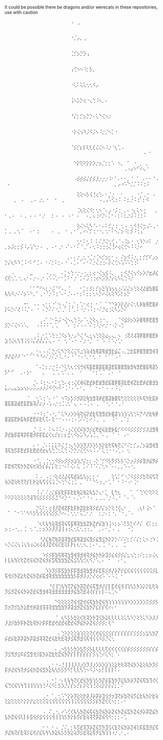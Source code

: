 It could be possible there be dragons and/or werecats in these repositories, use with caution

⠀⠀⠀⠀⠀⠀⠀⠀⠀⠀⠀⠀⠀⠀⠀⠀⠀⠀⠀⠀⠀⠠⠀⢀⠀⠀⠀⠀⠀⠀⠀⠀⠀⠀⠀⠀⠀⠀⠀⠀⠀⠀⠀⠀⠀⠀⠀⠀⠀⠀⠀⠀⠀⠀⠀⠀⠀⠀⠀⠀⠀⠀⠀⠀⠀⠀⠀⠀⠀⠀⠀⠀⠀⠀⠀⠀⠀⠀⠀⠀⠀⠀⠀⠀⠀⠀⠀⠀⠀⠀⠀⠀⠀⠀⠀⠀⠀⠀⠀⠀
⠀⠀⠀⠀⠀⠀⠀⠀⠀⠀⠀⠀⠀⠀⠀⠀⠀⠀⠀⠀⠀⠐⡈⡠⡀⢀⠀⠀⠀⠀⠀⠀⠀⠀⠀⠀⠀⠀⠀⠀⠀⠀⠀⠀⠀⠀⠀⠀⠀⠀⠀⠀⠀⠀⠀⠀⠀⠀⠀⠀⠀⠀⠀⠀⠀⠀⠀⠀⠀⠀⠀⠀⠀⠀⠀⠀⠀⠀⠀⠀⠀⠀⠀⠀⠀⠀⠀⠀⠀⠀⠀⠀⠀⠀⠀⠀⠀⠀⠀⠀
⠀⠀⠀⠀⠀⠀⠀⠀⠀⠀⠀⠀⠀⠀⠀⠀⠀⠀⠀⠀⠀⢈⡊⡢⡑⡱⢠⠀⠀⠀⠀⠀⠀⠀⠀⠀⠀⠀⠀⠀⠀⠀⠀⠀⠀⠀⠀⠀⠀⠀⠀⠀⠀⠀⠀⠀⠀⠀⠀⠀⠀⠀⠀⠀⠀⠀⠀⠀⠀⠀⠀⠀⠀⠀⠀⠀⠀⠀⠀⠀⠀⠀⠀⠀⠀⠀⠀⠀⠀⠀⠀⠀⠀⠀⠀⠀⠀⠀⠀⠀
⠀⠀⠀⠀⠀⠀⠀⠀⠀⠀⠀⠀⠀⠀⠀⠀⠀⠀⠀⠀⠀⢠⢊⠢⠢⠨⡂⡣⡀⠀⠀⠀⠀⠀⠀⠀⠀⠀⠀⠀⠀⠀⠀⠀⠀⠀⠀⠀⠀⠀⠀⠀⠀⠀⠀⠀⠀⠀⠀⠀⠀⠀⠀⠀⠀⠀⠀⠀⠀⠀⠀⠀⠀⠀⠀⠀⠀⠀⠀⠀⠀⠀⠀⠀⠀⠀⠀⠀⠀⠀⠀⠀⠀⠀⠀⠀⠀⠀⠀⠀
⠀⠀⠀⠀⠀⠀⠀⠀⠀⠀⠀⠀⠀⠀⠀⠀⠀⠀⠀⠀⠀⠐⢅⠅⢅⢅⢂⢂⠪⡠⠀⠀⠀⠀⠀⠀⠀⠀⠀⠀⠀⠀⠀⠀⠀⠀⠀⠀⠀⠀⠀⠀⠀⠀⠀⠀⠀⠀⠀⠀⠀⠀⠀⠀⠀⠀⠀⠀⠀⠀⠀⠀⠀⠀⠀⠀⠀⠀⠀⠀⠀⠀⠀⠀⠀⠀⠀⠀⠀⠀⠀⠀⠀⠀⠀⠀⠀⠀⠀⠀
⠀⠀⠀⠀⠀⠀⠀⠀⠀⠀⠀⠀⠀⠀⠀⠀⠀⠀⠀⠀⠀⢨⠢⡡⡑⢔⠐⢄⢑⠨⠢⡀⠄⠀⠀⠀⠀⠀⠀⠀⠀⠀⠀⠀⠀⠀⠀⠀⠀⠀⠀⠀⠀⠀⠀⠀⠀⠀⠀⠀⠀⠀⠀⠀⠀⠀⠀⠀⠀⠀⠀⠀⠀⠀⠀⠀⠀⠀⠀⠀⠀⠀⠀⠀⠀⠀⠀⠀⠀⠀⠀⠀⠀⠀⠀⠀⠀⠀⠀⠀
⠀⠀⠀⠀⠀⠀⠀⠀⠀⠀⠀⠀⠀⠀⠀⠀⠀⠀⠀⠀⠀⠘⡌⡂⡊⡢⡑⡑⠄⢅⠑⢌⠢⡐⠀⠀⠀⠀⠀⠀⠀⠀⠀⠀⠀⠀⠀⠀⠀⠀⠀⠀⠀⠀⠀⠀⠀⠀⠀⠀⠀⠀⠀⠀⠀⠀⠀⠀⠀⠀⠀⠀⠀⠀⠀⠀⠀⠀⠀⠀⠀⠀⠀⠀⠀⠀⠀⠀⠀⠀⠀⠀⠀⠀⠀⠀⠀⠀⠀⠀
⠀⠀⠀⠀⠀⠀⠀⠀⠀⠀⠀⠀⠀⠀⠀⠀⠀⠀⠀⠀⠀⠐⡕⢌⢢⠱⡨⠪⡨⠢⠨⡐⡈⠢⡁⠐⠀⠀⠀⠀⠀⠀⠀⠀⠀⠀⠀⠀⠀⠀⠀⠀⠀⠀⠀⠀⠀⠀⠀⠀⠀⠀⠀⠀⠀⠀⠀⠀⠀⠀⠀⠀⠀⠀⠀⠀⠀⠀⠀⠀⠀⠀⠀⠀⠀⠀⠀⠀⠀⠀⠀⠀⠀⠀⠀⠀⠀⠀⠀⠀
⠀⠀⠀⠀⠀⠀⠀⠀⠀⠀⠀⠀⠀⠀⠀⠀⠀⠀⠀⠀⠀⠈⡪⡊⡆⡇⢇⢇⢎⢌⢌⠢⠨⡐⠈⢆⢁⠠⠀⠀⠀⠀⠀⠀⠀⠀⠀⠀⠀⠀⠀⠀⠀⠀⠀⠀⠀⠀⠀⠀⠀⠀⠀⠀⠀⠀⠀⠀⠀⠀⠀⠀⠀⠀⠀⠀⠀⠀⠀⠀⠀⠀⠀⠀⠀⠀⠀⠀⠀⠀⠀⠀⠀⠠⠀⠂⠀⠀⠀⠀
⠀⠀⠀⠀⠀⠀⠀⠀⠀⠀⠀⠀⠀⠀⠀⠀⠀⠀⠀⠀⠀⠀⠑⡕⢕⠕⡕⡕⡱⡐⡢⡈⡂⡂⠡⠀⠢⡀⠀⠁⠀⠐⠀⡀⠀⡀⠀⠀⠀⠀⠀⠀⠀⠀⠀⠀⠀⠀⠀⠀⠀⠀⠀⠀⠀⠀⠀⠀⠀⠀⠀⠀⠀⠀⠀⠀⠀⠀⠀⠀⠀⠀⠀⠀⠀⠀⠀⢀⠠⡠⠢⠊⠔⢄⠐⠀⠀⠀⠀⠀
⠀⠀⠀⠀⠀⠀⠀⠀⠀⠀⠀⠀⠀⠀⠀⠀⠀⠀⠀⠀⠀⠀⠠⡪⡪⡪⡌⡎⡪⡸⡐⡐⡐⠨⠂⠁⠄⠂⠂⡀⠈⠀⠁⠀⠄⠂⠂⠈⠠⠀⠄⠀⠀⠀⠀⠀⠀⠀⠀⠀⠀⠀⠀⠀⠀⠀⠀⠀⠀⠀⠀⠀⠀⠀⠀⠀⠀⠀⠀⠀⠀⠀⠀⠀⡀⡠⠰⠡⠑⡈⡈⠨⠨⢐⠨⠀⠀⠀⠀⠀
⠀⠀⠀⠀⠀⠀⠀⠀⠀⠀⠀⠀⠀⠀⠀⠀⠀⠀⠀⠀⠀⠀⠀⢕⢕⠢⡣⢪⢘⢔⢑⠄⠂⡈⡐⠀⠀⠂⠀⠀⢀⠀⠐⡈⢀⠐⠀⠠⠀⠀⠀⠀⡀⠀⠠⠀⠀⢀⠠⠀⡐⡀⠐⠀⠀⠂⠀⢀⠀⠀⠀⠀⠀⠀⠀⠀⠀⠀⠀⠠⢀⢠⠡⢊⢐⠨⠀⠅⡂⡐⠨⢐⠁⡂⠪⠀⠀⠀⠀⠀
⠀⠀⠀⠀⠀⠀⠀⠀⠀⠀⠀⠀⠀⠀⠀⠀⠀⠀⠀⠀⠀⠀⠀⢈⢆⢕⢌⠪⡂⢂⠢⠈⠄⡠⠐⡨⢐⠀⡀⠄⠐⡄⢅⠢⢐⠀⠀⠀⡀⠂⢀⠠⠀⠀⠄⢀⠀⠄⠠⠀⠂⡐⠀⠀⡂⠠⠀⠠⠀⠠⠐⠀⠄⠀⠀⠄⡀⢄⢐⠔⡑⠄⡁⠂⠄⡂⠅⡂⡐⡨⠨⢐⢐⠨⠀⠀⠀⠀⠀⠀
⠀⠀⠀⠀⠀⠀⠀⠀⠀⠀⠀⠀⠀⠀⠀⠀⠀⠀⠀⠀⠀⠀⠀⢕⢌⠢⢅⠣⠈⠄⠂⠄⠅⡊⡐⢐⠀⢂⠠⠀⢂⠪⢘⢌⢒⢠⠡⢀⠐⡁⢀⠀⡀⢂⠈⠀⠀⠄⠂⢐⠀⠀⠀⠀⠄⠀⡀⠀⠐⠀⡀⠂⠁⡀⠔⠌⡊⢐⠐⠐⡀⢂⠂⠅⠢⡈⡢⠨⡂⡪⠨⢐⢠⠁⠀⠀⠀⠀⠀⠀
⠀⠀⠀⠀⠀⠀⠀⠀⠀⠀⠀⠀⠀⠀⠀⠀⠀⠀⠀⠀⠀⠀⠀⢂⠂⠅⢂⠨⠀⠅⠌⡘⢌⢂⢊⠠⠈⠠⠨⡢⠐⠀⢂⠱⡑⠔⠅⠀⡐⡀⡢⡨⡂⡂⡪⠨⡠⢡⠑⡐⠠⠀⢀⠀⠄⠂⢀⠂⠠⠁⠄⠂⠅⠈⢀⠁⠄⢂⠨⢐⢐⢐⢌⢘⠔⢔⢌⢊⠢⠨⠨⡐⠔⠀⠀⠀⠀⠀⠀⠀
⠀⠀⠀⠀⠀⠀⠀⠀⠀⠀⠀⠀⠀⠀⠀⠀⠀⠀⠀⠀⡀⠄⠄⡐⢀⢂⠐⡈⡐⢈⠢⡊⡢⡂⠂⠠⠀⠌⡢⠪⠨⡐⡀⡂⡊⡊⠎⡠⡢⡑⡌⢆⠣⠱⢈⠨⠐⠅⠊⢈⠠⠀⠂⠌⡂⠅⡂⠄⠐⠀⠄⡁⠄⠁⠄⠂⠌⡐⢌⢐⢐⠄⡕⢌⢊⠢⢡⠡⠡⢑⢐⠅⠀⠀⠀⠀⠀⠀⠀⠀
⠀⠀⠠⠀⠀⠀⠀⠀⣀⠀⠀⠀⠀⠠⢀⢀⠀⠀⠄⡁⠢⢑⠐⡐⠠⠐⡀⡂⢔⠐⢌⢢⢪⠨⡀⠀⠀⡂⠪⡘⢌⢢⠪⡢⡱⡘⣖⡼⣎⢎⢎⢂⢁⠐⡀⢄⠂⠄⡐⠠⢀⠂⠠⠡⠠⢁⠂⠂⡁⠅⠂⡐⠀⡁⠌⡨⢐⢐⢔⠢⡡⡱⡘⡔⢅⠣⢅⢑⠨⡐⠀⠀⠀⠀⠀⠀⠀⠀⠀⠀
⠀⠀⠀⠀⠀⠀⠀⠀⠁⠁⠉⠊⠢⡂⡐⡨⠈⠊⠄⡀⠈⠀⠀⠀⠂⡁⡂⡪⡂⡊⡢⣑⢱⢱⢢⢢⢐⠌⡌⡌⡢⢑⢕⢜⣜⣾⣳⣿⣯⢧⢣⠪⡐⠌⠌⡢⠡⠑⡀⠁⢀⠐⠈⡐⠨⢐⠈⠄⠂⡈⠄⠄⠂⡂⠅⡂⡂⢂⠢⡑⠔⢌⢆⢕⠱⡡⡃⡢⡑⠀⠀⠀⠀⠀⠀⠀⠀⠀⠀⠀
⠀⠀⠀⠀⠀⠀⠒⠂⠀⠠⠠⠀⢄⠂⡂⠐⠁⠢⠠⡈⢐⢀⠁⠄⢁⠂⢔⢐⠀⠂⠈⠀⠁⠑⠑⠵⡱⡕⡜⡔⢌⢂⢇⡷⣷⢿⣟⣿⡾⡕⠥⡑⠌⢜⠨⠨⡈⠠⠀⠐⠀⠄⡑⠌⠌⠐⡈⢀⠁⢐⠈⡀⠅⠐⡐⠠⠨⢐⠐⠌⡘⢔⢐⢅⠣⡡⡑⠌⠀⠀⠀⠀⠀⠀⠀⠀⠀⠀⠀⠀
⠀⠀⠀⠀⠀⠀⠀⠀⠀⠀⠀⢀⠠⠁⠈⠂⠥⡨⠐⢌⠢⢄⢑⠨⡠⠈⠄⡑⢕⢄⢐⠐⢀⠀⠀⠀⠈⠪⣪⡪⡢⡱⡵⣿⢿⡿⣟⣿⣻⡪⡑⠌⢌⠢⠡⠡⡀⠀⠀⠠⠨⠨⠨⠈⡀⢁⠀⠀⠈⠄⠀⡂⠌⠠⠠⠈⠌⢐⠨⡐⠔⡐⠐⠠⡑⠠⢑⠀⠀⠀⠀⠀⠀⠀⠀⠀⠀⠀⠀⠀
⠀⠀⠀⠀⠀⠀⠀⠀⠀⢀⠨⢀⠂⡁⠡⢑⢐⢈⠪⡢⠱⡐⡠⠑⢌⠘⢄⣂⢢⢑⢕⢕⣔⢄⢄⡀⠢⠀⢐⢝⢜⢼⢽⡿⣿⡿⣿⣟⡷⣱⢘⢌⢆⢣⢹⢨⢪⠨⡌⡜⡜⡌⡌⢄⠠⠀⠂⠀⢂⠈⠠⠐⠀⠌⡐⠐⡈⠀⠐⠀⠡⠀⠅⠡⡐⢁⠂⠀⠀⠀⠀⠀⠀⠀⠀⠀⠀⠀⠀⠀
⠀⠀⠀⠀⠀⠀⠀⠀⢀⠀⠂⠄⠠⠠⡁⡑⡐⢅⠣⡑⢕⢌⢌⠪⣐⢱⢵⢼⣳⢿⣽⢿⣾⣻⣗⣮⣌⠠⡀⣑⣗⣯⡿⣿⣻⣿⣻⢾⢽⡺⡜⣜⠜⠜⠈⠂⠁⠁⠁⠑⠘⠔⠌⡐⠌⡐⠨⡀⠂⠄⠐⠈⠐⠠⠐⡀⠂⢂⠀⠂⠀⠂⠁⠁⠠⠐⠀⠀⠀⠀⠀⠀⠀⠀⠀⠀⠀⠀⠀⠀
⠀⠀⠀⠀⠀⠀⠀⠀⠀⠀⠁⠄⡁⡂⡐⡐⠨⠠⠑⢅⢃⢆⢊⢪⢚⢮⢯⣯⣟⣿⣽⣯⣿⣽⣟⣯⣿⣿⣻⣷⣻⢷⣻⣟⣿⣯⢿⣽⡣⡣⠃⠊⠀⠀⡀⠄⡢⠂⠀⠀⠀⡀⠀⠀⢈⠈⡀⢂⠁⡀⢀⠀⠀⠂⠀⠀⠁⠂⡂⢁⠈⠀⡁⠄⠀⠐⠀⠀⠀⠀⠀⠀⠀⠀⠀⠀⠀⠀⠀⠀
⠀⠀⠀⠀⠀⠀⠀⠀⠀⡈⠄⠨⢐⠐⠄⠂⠅⢂⢑⠄⢔⢐⢌⢎⢾⢮⣟⣞⡷⣟⣾⣻⣞⣯⣿⡿⣿⢽⣗⣟⢾⣝⣗⣟⡾⣞⣿⣺⣳⣅⡠⣀⣄⣢⣢⢢⡢⡠⡨⡠⡰⡰⡨⠪⢊⠢⠪⠐⢈⠐⠠⠈⠄⠂⡀⠀⠁⠀⠂⠄⠂⠠⠀⠄⠨⢀⠁⠀⠀⠀⠀⠀⠀⠀⠀⠀⠀⠀⠀⠀
⠀⠀⠀⠀⠀⠀⠀⠈⠀⠀⢂⠡⢐⠈⠄⠐⠈⠀⠢⠩⡢⡣⡪⡺⡽⣕⢷⣳⣻⢽⡾⣞⣿⣽⣷⣿⢯⢓⢕⢕⢕⢕⢕⠧⢯⡳⣗⣯⡷⣿⣯⣿⣽⣾⣟⣯⣟⣷⢽⡜⡔⡰⠠⢡⠠⡐⢐⢈⢀⢂⠁⢄⠀⠄⠠⢈⠠⠀⢀⠀⠈⠐⡀⠂⠐⢀⠐⠀⠀⠀⠀⠀⠀⠀⠀⠀⠀⠀⠀⠀
⠀⠀⠀⠀⠀⠀⠀⠀⠀⠐⠐⠨⢐⠈⠠⠐⡀⠁⢅⠱⡰⡱⡱⢵⢝⢮⡝⣞⣗⢯⣻⣻⣞⡷⣿⣽⢱⢱⢱⢡⢣⢑⠥⡙⠜⡜⣗⢷⡿⣿⣽⣯⣟⡷⣯⢷⡯⣟⣟⡮⣗⢇⢍⠄⢕⠐⠐⠠⠠⠠⢐⠠⢈⠌⠌⡂⠔⠨⢀⠀⢀⠀⠀⠨⠐⠀⡀⠁⡂⠀⠀⠀⠀⠀⠀⠀⠀⠀⠀⠀
⠀⠀⠀⠀⠀⠀⠀⠀⠀⡈⠀⠅⠐⠀⠅⠢⠨⠨⡐⠠⢐⢌⢎⢎⠮⡳⡹⡪⣎⢟⣞⢮⣗⣟⡷⣯⡊⠪⠪⠪⡪⡪⡪⡊⡪⡸⣸⣻⢿⡽⣞⣷⡯⣯⢿⡽⡯⣿⡺⡯⡯⣏⣎⢎⢆⡊⡆⡂⡆⣊⢂⠪⡢⡡⠱⡠⢡⢈⢀⠈⠄⢀⠀⠈⠀⠂⠀⠄⠂⠀⠀⠀⠀⠀⠀⠀⠀⠀⠀⠀
⠀⠀⠀⠀⠀⠀⠀⠀⠀⠄⠐⠀⡈⠄⠅⡅⡅⠕⢌⢘⢐⢄⠣⡱⡱⡹⡸⡱⡱⡣⡳⡕⣗⢗⢯⢷⢝⢌⠊⠌⡂⡊⡠⡈⡢⣵⣻⢾⣻⢽⢯⣳⡫⡯⣟⣞⡯⣗⣟⣞⢞⣖⢦⢣⢑⢈⢂⢅⢑⠠⡑⡑⡐⢌⢊⠢⠢⠨⠠⠁⢅⢐⠐⠐⠠⢁⠠⠀⢂⠀⠀⠀⠀⠀⠀⠀⠀⠀⠀⠀
⠀⠀⠀⠀⠀⠀⠀⠀⠀⠐⠈⡀⢀⢈⢂⢂⠪⡪⡢⡪⡪⡲⣱⢱⡘⡌⡂⡂⠠⡑⠈⡊⠪⡣⡫⡪⡣⡣⠡⡑⡰⡨⡪⡮⣻⡺⣮⡻⡮⡯⣟⢾⢝⢯⡳⡳⣝⢮⢖⢵⡣⡎⡮⡌⡅⢕⢐⠐⠄⠅⢌⠄⢅⠀⡁⠌⠨⠈⠌⡈⢂⠢⠈⠄⠄⡀⡀⠡⠠⠐⡀⠀⠀⠀⠀⠀⠀⠀⠀⠀
⠀⠀⠀⠀⠀⠀⠀⠀⠀⠀⠅⠠⠀⠠⢐⠐⢕⢜⢜⣜⢮⢯⣞⣵⣣⢣⡢⡂⡂⠐⠀⠀⠀⠀⢕⢡⡁⠊⠐⡈⠪⡪⡪⡪⣓⢝⢮⢫⢝⢵⡱⣝⢕⢗⢝⢝⡎⡇⡗⣕⢧⢫⢪⢪⢨⢈⠢⢑⠑⢌⢐⢈⠀⡀⠀⠁⠁⠑⠡⢐⢀⠂⢁⠈⠀⠂⠨⠐⠠⠂⢈⠂⠀⠀⠀⠀⠀⠀⠀⠀
⠀⠀⠀⠀⠀⠀⠀⠀⠀⠀⠨⠠⠁⠌⡐⡌⡮⡮⣗⡯⡯⣗⣗⢷⣕⢷⣕⢧⣣⡑⢄⠂⡁⠀⣇⢓⢆⠀⠀⠀⠁⠀⠁⢑⠱⡑⢕⠕⢕⠕⠕⡕⢕⢕⢕⢕⢝⢼⢹⢪⡪⡪⡪⡪⡪⣘⠘⠔⡑⠐⠀⠄⡈⠄⠂⠐⠠⠀⡀⢀⢀⠈⡐⠨⢀⠐⠀⠁⠄⠈⠄⠀⠀⠀⠀⠀⠀⠀⠀⠀
⠀⠀⠀⠀⠀⠀⠀⠀⠀⠀⡑⢅⠅⡂⢔⢸⡸⣝⢾⣝⡯⣗⡯⡷⣝⣗⣗⢽⡪⣞⡜⡌⡢⡑⢕⢘⢜⢄⠂⠀⠀⠀⢀⢆⠇⢨⠢⠈⠀⠀⠁⠀⠁⠂⠡⠁⠣⠣⡣⢣⢪⢪⢪⢪⡪⡪⡘⠔⠄⡁⢂⢂⠂⢅⢁⠂⡐⠀⠀⡂⡐⠄⡂⠐⡀⠈⠐⢀⠈⠠⠀⠀⠀⠀⠀⠀⠀⠀⠀⠀
⠀⠀⠀⠀⠀⠀⠀⠀⠀⠀⠈⢆⢇⢧⢳⢵⢽⣺⢽⢮⢯⣯⢿⢽⣳⣳⣝⡷⣝⡞⡮⣳⢱⢨⠢⡂⡢⠡⡃⡣⡃⠎⠜⡌⠀⢎⠅⡂⡂⡢⢐⠠⠐⡀⡀⢈⠀⢂⠈⡀⡂⡢⡱⡱⡸⡸⣸⢸⢰⢐⢅⢂⢅⢂⢐⢐⢀⠈⠀⡀⠄⠂⡈⠠⠀⡀⠀⠀⠐⢈⠀⠀⠀⠀⠀⠀⠀⠀⠀⠀
⠀⠀⠀⠀⠀⠀⠀⠀⠀⠀⠀⠘⡜⣎⢷⢝⢷⡽⣽⢽⣻⣞⣯⢿⣽⣺⢮⣻⡪⣮⣻⣪⡳⡕⡕⡑⠌⠌⠌⡂⡊⠌⡌⡂⢅⠢⢐⠱⢈⠢⡑⢌⢌⢢⢨⢢⢱⢰⢌⢖⢜⢼⡸⣝⢞⢮⢎⣗⢕⡇⡗⡆⢆⢂⠢⡀⡂⠄⠂⡀⢈⠀⠂⡀⢀⠀⠀⡁⠀⠀⠀⠀⠀⠀⠀⠀⠀⠀⠀⠀
⠀⠀⠀⠀⠀⠀⠀⠀⠀⠀⠀⠀⠱⡪⡪⡯⣳⢯⢿⢽⣳⣻⢾⢽⣺⢾⢽⡺⣮⡳⡳⡵⣹⡪⣎⢮⡪⡪⡌⣂⢢⢑⢐⠌⡂⡂⡢⢌⢆⡇⣇⢧⢳⢕⢗⣝⢞⢮⢮⡳⣝⢮⡺⡮⣫⢯⣳⣳⣳⣝⢮⣪⢣⢣⢊⢆⠪⡐⠡⡀⠄⠀⠂⠀⠀⠄⠂⡀⠀⠀⠀⠀⠀⠀⠀⠀⠀⠀⠀⠀
⠀⠀⠀⠀⠀⠀⠀⠀⠀⠀⠀⠀⠀⠱⡱⡹⡪⡯⣫⣳⡳⡯⡯⣻⣺⢽⣳⣻⡺⡮⣏⢯⡪⡺⡜⡵⡝⡎⣎⢎⢮⢪⢪⢪⢪⢪⢪⡪⣇⢯⢺⡪⡳⣝⣕⢗⣝⢮⡳⣝⡮⣯⣺⢽⣺⣳⣳⣳⣳⣳⣳⡣⡯⡺⡸⡰⡑⡜⢔⢔⠡⠈⠄⠡⢈⠀⠂⠀⠀⠀⠀⠀⠀⠀⠀⠀⠀⠀⠀⠀
⠀⠀⠀⠀⠀⠀⠀⠀⠀⠀⠀⠀⠀⠀⠘⢜⢸⢑⢧⢳⢝⡝⣮⡳⡽⣝⣞⢮⢯⣻⡺⡜⡎⡇⣏⢞⢮⢺⢸⢱⢣⡣⡳⡱⡕⡕⣇⢗⢵⡹⣪⡺⣝⢮⢮⡳⡵⣝⣞⢮⣻⣺⢾⢽⣺⣺⣺⣺⣺⣺⡺⣮⣳⢝⣞⢼⢜⡎⡎⡆⡇⠅⢅⢁⠢⠈⠀⠀⠀⠀⠀⠀⠀⠀⠀⠀⠀⠀⠀⠀
⠀⠀⠀⠀⠀⠀⠀⠀⠀⠀⠀⠀⠀⠀⠀⠀⠑⢕⢕⢕⢕⢝⢮⢺⣝⢞⢮⢯⣳⡳⣝⢮⢳⢱⢱⢱⢱⢱⢱⠱⡱⡱⡱⡱⡱⡩⡪⡪⡣⡫⡲⡹⡪⣣⡳⣕⣟⢞⡾⣽⣺⢽⢽⢽⣺⣳⣳⣳⡳⡽⣽⣺⡺⣝⢮⣳⡳⡝⣎⡎⡎⢎⠔⠄⠂⠀⠀⠀⠀⠀⠀⠀⠀⠀⠀⠀⠀⠀⠀⠀
⠀⠀⠀⠀⠀⠀⠀⠀⠀⠀⠀⠀⠀⠀⠀⠀⠈⠀⢆⠣⡣⡣⣓⢕⢎⢗⢽⡱⡳⣹⢪⡳⣕⢇⢇⢇⢇⢕⢅⢣⠱⡑⢕⢑⢅⠣⡱⡸⡸⡸⣸⡪⣳⡳⡯⡷⣝⣗⢽⡳⡕⡯⡯⣟⣞⢞⣞⣞⢮⣟⣞⢮⡻⣮⡳⡵⣝⢮⡪⡪⡪⡂⢇⠑⠀⠀⠀⠀⠀⠀⠀⠀⠀⠀⠀⠀⠀⠀⠀⠀
⠀⠀⠀⠀⠀⠀⠀⠀⠀⠀⠀⠀⠀⠀⠀⠀⠀⠄⢑⠕⡕⢕⢕⢵⢱⢕⢕⢝⢎⢞⢮⢪⡪⡪⡎⡎⡎⡎⡎⡎⡎⡪⡪⡪⡢⣣⢣⡳⡝⡮⣞⡮⣗⡽⡽⣽⡳⡽⣽⣺⢽⢽⣝⣞⢮⣗⢗⣗⢽⡺⣪⢯⡻⣺⢪⢯⢺⢪⢪⠪⡪⡘⢌⢂⠀⠀⠀⠀⠀⠀⠀⠀⠀⠀⠀⠀⠀⠀⠀⠀
⠀⠀⠀⠀⠀⠀⠀⠀⠀⠀⠀⠀⠀⠀⠀⠀⠄⢀⠢⡣⡣⡣⡳⡱⣣⡫⡪⡣⣇⢇⢇⢇⢏⢎⢎⢎⢎⢎⡎⡮⡪⡪⡪⡪⡪⡪⡎⡎⡮⡹⣪⢻⡺⣪⠯⡮⣫⣻⢺⡪⣯⡳⡵⣝⣗⢗⣝⢮⡳⡝⡎⡇⡏⡎⡎⡎⡎⡪⢢⢑⠔⢅⠣⡂⠈⠄⠀⠀⠀⠀⠀⠀⠀⠀⠀⠀⠀⠀⠀⠀
⠀⠀⠀⠀⠀⠀⠀⠀⠀⠀⠀⠀⠀⠀⡀⠂⠐⠠⢘⢸⢸⢸⡸⡸⡰⡱⡹⡸⡰⡱⡱⡱⣱⢱⢕⣕⢗⢗⢽⢝⢮⡳⡱⣕⢕⢧⡳⡹⡪⡯⡺⣜⢮⢳⢝⡺⣪⢮⡳⣝⢮⣫⡳⣕⢧⢣⡣⡣⡣⠣⡃⢇⢇⢣⢑⠢⠪⡨⠢⡢⡃⡇⡇⡇⠅⠄⠀⠀⠀⠀⠀⠀⠀⠀⠀⠀⠀⠀⠀⠀
⠀⠀⠀⠀⠀⠀⠀⠀⠀⠀⠀⠀⠀⠠⠀⠂⡁⠐⠄⢇⢧⢳⢝⢎⣞⢮⡳⣳⢱⡣⡳⡝⡮⣯⣳⡳⡹⣕⢧⡳⡵⡹⣝⢮⢯⣳⢹⢜⢎⢮⢙⢎⢮⢣⢳⢹⢸⢸⢱⢱⢱⢘⠜⢌⠪⡂⡣⡱⡘⡌⡎⡢⡊⡆⡕⢕⢱⢘⢜⢔⡕⡕⡕⡌⡂⡁⠌⠀⠀⠀⠀⠀⠀⠀⠀⠀⠀⠀⠀⠀
⠀⠀⠀⠀⠀⠀⠀⠀⠀⠀⠀⠀⢀⠐⠀⠁⡀⢂⠡⠑⡕⡵⡹⣕⢕⡗⡽⡸⡵⡽⡵⣹⢪⡺⡲⣹⢝⡮⣳⢝⢮⡫⣎⣗⢧⡳⡕⣗⢵⢕⣕⢕⢕⢕⠕⡕⡕⡜⣔⢕⢕⢕⢭⢪⢪⢪⢪⢪⢪⢪⢸⢨⢪⢪⢪⢪⡪⡪⡮⡳⣝⢎⢎⠢⡂⡂⠄⠂⠀⠀⠀⠀⠀⠀⠀⠀⠀⠀⠀⠀
⠀⠀⠀⠀⠀⠀⠀⠀⠀⠀⠀⠀⠠⠀⠌⢀⠐⡀⠔⠡⢊⢎⢧⢣⡳⣝⢮⢯⢮⣳⢝⢮⡳⡵⣝⢮⡳⣝⢮⣫⡳⣝⢮⡺⡵⡽⣝⣮⡳⣣⡳⣝⢮⢪⢇⡇⡧⣫⢪⡪⣪⢪⢪⢪⢺⢸⢸⢱⡣⡳⡕⡧⡫⡎⣗⢵⢽⢝⡽⣝⢮⢪⠪⡂⡂⡂⠄⢁⠀⠀⠀⠀⠀⠀⠀⠀⠀⠀⠀⠀
⠀⠀⠀⠀⠀⠀⠀⠀⠀⠀⠀⠀⠂⠐⠀⠂⠠⠀⡈⠌⡀⡂⠧⡫⣞⢽⡹⡵⣝⢮⡫⡳⣹⢪⢎⣗⢝⢮⡳⡵⣝⢾⢕⡯⣯⣻⡺⣎⢯⡺⣜⢷⢝⡎⣗⢽⡪⣎⢞⡜⣎⢧⢳⢣⡳⣕⢧⡣⡣⡳⣕⢵⡹⡪⣞⢽⣕⢯⡺⣪⢳⢱⢱⠰⡐⢀⠂⡀⠄⠀⠀⠀⠀⠀⠀⠀⠀⠀⠀⠀
